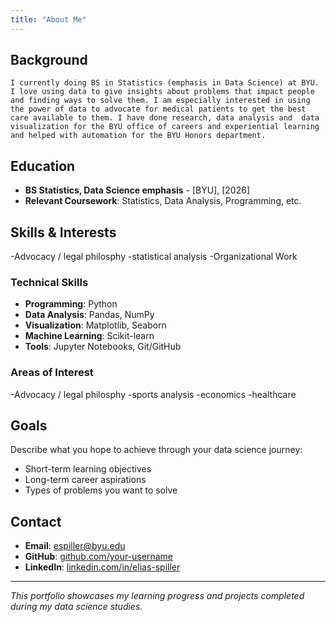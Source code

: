 ```yaml
---
title: "About Me"
---
```


## Background
    I currently doing BS in Statistics (emphasis in Data Science) at BYU. I love using data to give insights about problems that impact people and finding ways to solve them. I am especially interested in using the power of data to advocate for medical patients to get the best care available to them. I have done research, data analysis and  data visualization for the BYU office of careers and experiential learning and helped with automation for the BYU Honors department.
## Education

- **BS Statistics, Data Science emphasis** - [BYU], [2026]
- **Relevant Coursework**: Statistics, Data Analysis, Programming, etc.

## Skills & Interests
-Advocacy / legal philosphy
-statistical analysis
-Organizational Work

### Technical Skills
- **Programming**: Python
- **Data Analysis**: Pandas, NumPy
- **Visualization**: Matplotlib, Seaborn
- **Machine Learning**: Scikit-learn
- **Tools**: Jupyter Notebooks, Git/GitHub

### Areas of Interest
-Advocacy / legal philosphy
-sports analysis
-economics
-healthcare

## Goals

Describe what you hope to achieve through your data science journey:

- Short-term learning objectives
- Long-term career aspirations
- Types of problems you want to solve

## Contact

- **Email**: espiller@byu.edu
- **GitHub**: [github.com/your-username](https://github.com/your-username)
- **LinkedIn**: [linkedin.com/in/elias-spiller](www.linkedin.com/in/elias-spiller-26024a344)

---

*This portfolio showcases my learning progress and projects completed during my data science studies.*
